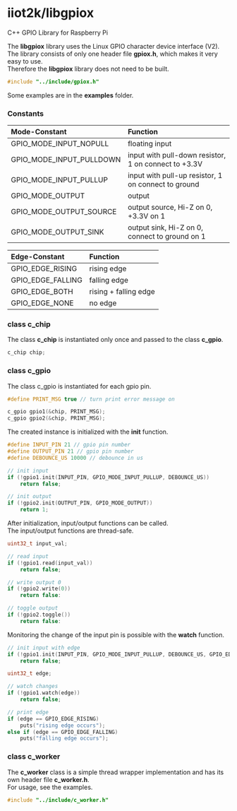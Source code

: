 # iiot2k/libgpiox

C++ GPIO Library for Raspberry Pi

The **libgpiox** library uses the Linux GPIO character device interface (V2).<br>
The library consists of only one header file **gpiox.h**, which makes it very easy to use.<br>
Therefore the **libgpiox** library does not need to be built.<br>

```c++
#include "../include/gpiox.h"
```

Some examples are in the **examples** folder.

### Constants

|Mode-Constant|Function|
|:--|:--|
|GPIO_MODE_INPUT_NOPULL|floating input|
|GPIO_MODE_INPUT_PULLDOWN|input with pull-down resistor, 1 on connect to +3.3V|
|GPIO_MODE_INPUT_PULLUP|input with pull-up resistor, 1 on connect to ground|
|GPIO_MODE_OUTPUT|output|
|GPIO_MODE_OUTPUT_SOURCE|output source, Hi-Z on 0, +3.3V on 1|
|GPIO_MODE_OUTPUT_SINK|output sink, Hi-Z on 0, connect to ground on 1|

|Edge-Constant|Function|
|:--|:--|
|GPIO_EDGE_RISING|rising edge|
|GPIO_EDGE_FALLING|falling edge|
|GPIO_EDGE_BOTH|rising + falling edge|
|GPIO_EDGE_NONE|no edge|

### class c_chip
The class **c_chip** is instantiated only once and passed to the class **c_gpio**.<br>

```c++
c_chip chip;
```
### class c_gpio

The class c_gpio is instantiated for each gpio pin.<br>

```c++
#define PRINT_MSG true // turn print error message on

c_gpio gpio1(&chip, PRINT_MSG);
c_gpio gpio2(&chip, PRINT_MSG);
```

The created instance is initialized with the **init** function.<br>

```c++
#define INPUT_PIN 21 // gpio pin number
#define OUTPUT_PIN 21 // gpio pin number
#define DEBOUNCE_US 10000 // debounce in us

// init input
if (!gpio1.init(INPUT_PIN, GPIO_MODE_INPUT_PULLUP, DEBOUNCE_US))
    return false;

// init output
if (!gpio2.init(OUTPUT_PIN, GPIO_MODE_OUTPUT))
    return 1;
```

After initialization, input/output functions can be called.<br>
The input/output functions are thread-safe.<br>

```c++
uint32_t input_val;

// read input
if (!gpio1.read(input_val))
    return false;

// write output 0
if (!gpio2.write(0))
    return false:

// toggle output
if (!gpio2.toggle())
    return false:
```

Monitoring the change of the input pin is possible with the **watch** function.<br>

```c++
// init input with edge
if (!gpio1.init(INPUT_PIN, GPIO_MODE_INPUT_PULLUP, DEBOUNCE_US, GPIO_EDGE_BOTH))
    return false;

uint32_t edge;

// watch changes
if (!gpio1.watch(edge))
    return false;

// print edge
if (edge == GPIO_EDGE_RISING)
    puts("rising edge occurs");
else if (edge == GPIO_EDGE_FALLING)
    puts("falling edge occurs");
```

### class c_worker
The **c_worker** class is a simple thread wrapper implementation and has its own header file **c_worker.h**.<br>
For usage, see the examples.

```c++
#include "../include/c_worker.h"
```
